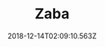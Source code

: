 ---
title: Zaba
artist: Glass Animals
date: 2018-12-14T02:09:10.563Z
cover: /img/tumblr_orz1bzbbic1vfaqyoo1_1280.jpg
styles:
  - Indie Rock
  - Psychedelic Pop
links:
  spotify: https://play.spotify.com/album/14IOe7ahxQPTwUYUQX3IFi
  youtube: https://music.youtube.com/watch?v=nOHEuhJf7nA
  applemusic: https://itunes.apple.com/us/album/zaba/860685871?uo=4
  soundcloud: ""
  bandcamp: ""
  googleplay: https://play.google.com/music/m/B7tdj5ixnfgjlilmns5iwgkpp6m?signup_if_needed=1
  deezer: https://www.deezer.com/album/7846025
---